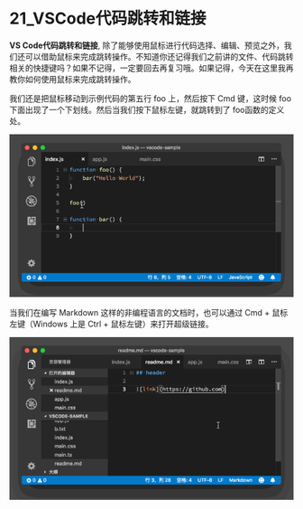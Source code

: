 # 21_VSCode代码跳转和链接

**VS Code代码跳转和链接**, 除了能够使用鼠标进行代码选择、编辑、预览之外，我们还可以借助鼠标来完成跳转操作。不知道你还记得我们之前讲的文件、代码跳转相关的快捷键吗？如果不记得，一定要回去再复习哦。如果记得，今天在这里我再教你如何使用鼠标来完成跳转操作。

我们还是把鼠标移动到示例代码的第五行 foo 上，然后按下 Cmd 键，这时候 foo下面出现了一个下划线。然后当我们按下鼠标左键，就跳转到了 foo函数的定义处。

![通过Cmd键和鼠标左键，跳转到函数定义处，跳转到函数定义处d](image/jump-to-function-define.gif)

当我们在编写 Markdown 这样的非编程语言的文档时，也可以通过 Cmd + 鼠标左键（Windows 上是 Ctrl + 鼠标左键）来打开超级链接。

![通过Cmd键和鼠标左键，打开超级链接](image/open-hyper-link.gif)
